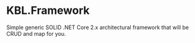 # KBL.Framework
Simple generic SOLID .NET Core 2.x architectural framework that will be CRUD and map for you.
